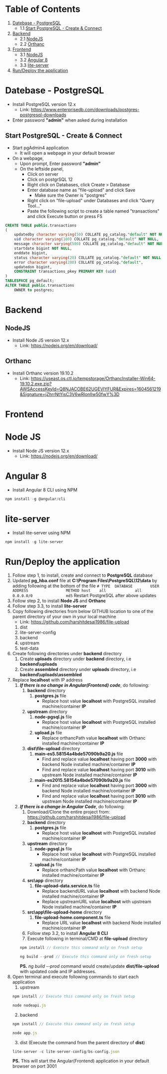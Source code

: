 # Table of Contents
1. [Datebase - PostgreSQL](#section1)
    * 1.1 [Start PostgreSQL - Create & Connect](#section1.1)
2. [Backend](#section2)
    * 2.1 [NodeJS](#section2.1)
    * 2.2 [Orthanc](#section2.2)
3. [Frontend](#section3)
    * 3.1 [NodeJS](#section3.1)
    * 3.2 [Angular 8](#section3.2)
    * 3.3 [lite-server](#section3.3)
4. [Run/Deploy the application](#section4) 

<div id='section1'/>

# Datebase - PostgreSQL

- Install PostgreSQL version 12.x
    - Link: https://www.enterprisedb.com/downloads/postgres-postgresql-downloads
- Enter password **"admin"** when asked during installation

<div id='section1.1'/>

## Start PostgreSQL - Create & Connect

- Start pgAdmin4 application
    - It will open a webpage in your default browser
- On a webpage,
    - Upon prompt, Enter password **"admin"**
    - On the leftside panel,
        - Click on server
        - Click on postgrSQL 12
        - Right click on Databases, click Create > Database
        - Enter database name as "file-upload" and click Save
            - Make sure the Owner is "postgres"
        - Right click on "file-upload" under Databases and click "Query Tool..."
        - Paste the following script to create a table named "transactions" and click Execute button or press F5
```sql
CREATE TABLE public.transactions
(
    updatedby character varying(50) COLLATE pg_catalog."default" NOT NULL,
    uid character varying(100) COLLATE pg_catalog."default" NOT NULL,
    message character varying(500) COLLATE pg_catalog."default" NOT NULL,
    startdate bigint NOT NULL,
    enddate bigint,
    status character varying(20) COLLATE pg_catalog."default" NOT NULL,
    error character varying(200) COLLATE pg_catalog."default",
    updatedon bigint,
    CONSTRAINT transactions_pkey PRIMARY KEY (uid)
)
TABLESPACE pg_default;
ALTER TABLE public.transactions
    OWNER to postgres;
```


<div id='section2'/>

# Backend

<div id='section2.1'/>

## NodeJS

- Install Node JS version 12.x
    - Link: https://nodejs.org/en/download/

<div id='section2.2'/>

## Orthanc

- Install Orthanc version 19.10.2
    - Link: https://useast.os.ctl.io/tempstorage/OrthancInstaller-Win64-19.10.2.exe.zip?AWSAccessKeyId=Q8NJACOBE62UGEVIYFUR&Expires=1604561219&Signature=jZhrrNtYisC3V6wRlonIlw50fwY%3D


<div id='section3'/>

# Frontend

<div id='section3.1'/>

# Node JS

- Install Node JS version 12.x
    - Link: https://nodejs.org/en/download/

<div id='section3.2'/>

# Angular 8

- Install Angular 8 CLI using NPM
```javascript
npm install -g @angular/cli
```

<div id='section3.3'/>

# lite-server

- Install lite-server using NPM
```javascript
npm install -g lite-server
```

<div id='section4'/>

# Run/Deploy the application

1. Follow step 1, to install, create and connect to **PostgreSQL** database
2. Updated **pg_hba.conf** file at **C:\Program Files\PostgreSQL\12\data** by adding following at the bottom of the file
   `# TYPE  DATABASE        USER            ADDRESS                 METHOD
    host    all             all             0.0.0.0/0               md5`
   Restart PostgreSQL after above updates
3. Follow step 2, to install **Node JS** and **Orthanc**
4. Follow step 3.3, to install **lite-server**
5. Copy following directories from below GITHUB location to one of the parent directory of your own in your local machine
    - Link: https://github.com/harshitdesai1986/file-upload
    1. dist
    2. lite-server-config
    3. backend
    4. upstream
    5. test-data
6. Create following directories under **backend** directory
    1. Create **uploads** directory under **backend** directory, i.e **backend\uploads**
    2. Create **assembled** directory under **uploads** directory, i.e **backend\uploads\assembled**
7. Replace **localhost** with IP address
    1. ***If there is no change in Angular(Frontend) code***, do following:
        1. **backend** directory
            1. **postgres.js** file
                - Replace host value **localhost** with PostgreSQL installed machine/container **IP**
        2. **upstream** directory
            1. **node-pgsql.js** file
                - Replace host value **localhost** with PostgreSQL installed machine/container **IP**
            2. **upload.js** file
                - Replace orthancPath value **localhost** with Orthanc installed machine/container **IP**
        3. **dist\file-upload** directory
            1. **main-es5.58154a4bde57090b9a20.js** file
                - Find and replace value **localhost** having port **3000** with backend Node installed machine/container **IP**
                - Find and replace value **localhost** having port **3010** with upstream Node installed machine/container **IP**
            2. **main-es2015.58154a4bde57090b9a20.js** file
                - Find and replace value **localhost** having port **3000** with backend Node installed machine/container **IP**
                - Find and replace value **localhost** having port **3010** with upstream Node installed machine/container **IP**
    2. ***If there is a change in Angular Code***, do following:
        1. Download/Clone the entire project from: https://github.com/harshitdesai1986/file-upload
        2. **backend** directory
            1. **postgres.js** file
                - Replace host value **localhost** with PostgreSQL installed machine/container **IP**
        3. **upstream** directory
            1. **node-pgsql.js** file
                - Replace host value **localhost** with PostgreSQL installed machine/container **IP**
            2. **upload.js** file
                - Replace orthancPath value **localhost** with Orthanc installed machine/container **IP**
        4. **src\app** directory
            1. **file-upload-data.service.ts** file
                - Replace backendURL value **localhost** with backend Node installed machine/container **IP**
                - Replace upstreamURL value **localhost** with upstream Node installed machine/container **IP**
        5. **src\app\file-upload-home** directory
            1. **file-upload-home.component.ts** file
                - Replace URL value **localhost** with backend Node installed machine/container **IP**
        6. Follow step 3.2, to install **Angular 8 CLI**
        7. Execute following in terminal/CMD at **file-upload** directory
        ```javascript
        npm install // Execute this command only on fresh setup

        ng build --prod // Execute this command only on fresh setup
        ```
        **PS.** *ng build --prod* command would create/update **dist/file-upload** with updated code and IP addresses.         
7. Open terminal and execute following commands to start each application
    1. upstream
    ```javascript
    npm install // Execute this command only on fresh setup
    
    node nodeapi.js
    ```
    2. backend
    ```javascript
    npm install // Execute this command only on fresh setup

    node app.js
    ```
    3. dist (Execute the command from the parent directory of **dist**)
    ```javascript
    lite-server -c lite-server-config/bs-config.json
    ```
    **PS.** This will start the Angular(Frontend) application in your default browser on port 3001 
